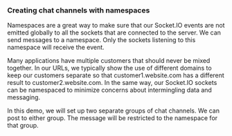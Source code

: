 ### Creating chat channels with namespaces

Namespaces are a great way to make sure that our Socket.IO events are not 
emitted globally to all the sockets that are connected to the server. We can 
send messages to a namespace. Only the sockets listening to this namespace will receive the event.

Many applications have multiple customers that should never be mixed together. 
In our URLs, we typically show the use of different domains to keep our customers 
separate so that customer1.website.com has a different result to customer2.website.com. 
In the same way, our Socket.IO sockets can be namespaced to minimize concerns about
intermingling data and messaging.

In this demo, we will set up two separate groups of chat channels. We can post to either group. 
The message will be restricted to the namespace for that group.
